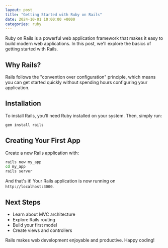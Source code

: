 ```yaml
---
layout: post
title: "Getting Started with Ruby on Rails"
date: 2024-10-01 10:00:00 +0000
categories: ruby
---
```


Ruby on Rails is a powerful web application framework that makes it easy to build modern web applications. In this post, we'll explore the basics of getting started with Rails.

## Why Rails?

Rails follows the "convention over configuration" principle, which means you can get started quickly without spending hours configuring your application.

## Installation

To install Rails, you'll need Ruby installed on your system. Then, simply run:

```bash
gem install rails
```

## Creating Your First App

Create a new Rails application with:

```bash
rails new my_app
cd my_app
rails server
```

And that's it! Your Rails application is now running on `http://localhost:3000`.

## Next Steps

- Learn about MVC architecture
- Explore Rails routing
- Build your first model
- Create views and controllers

Rails makes web development enjoyable and productive. Happy coding!
